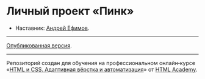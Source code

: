 # Личный проект «Пинк»

* Наставник: [Андрей Ефимов](https://up.htmlacademy.ru/profession/frontender/13/htmlcss/user/367335).

---

[Опубликованная версия](https://efiand.github.io/pink-modern).

---

Репозиторий создан для обучения на профессиональном онлайн‑курсе «[HTML и CSS. Адаптивная вёрстка и автоматизация](https://htmlacademy.ru/intensive/adaptive)» от [HTML Academy](https://htmlacademy.ru).

[check-image]: https://github.com/htmlacademy-adaptive/1774289-pink-25/workflows/Project%20check/badge.svg?branch=master
[check-url]: https://github.com/htmlacademy-adaptive/1774289-pink-25/actions
